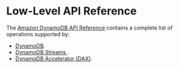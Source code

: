 # Low\-Level API Reference<a name="CurrentAPI"></a>

The [Amazon DynamoDB API Reference](https://docs.aws.amazon.com/amazondynamodb/latest/APIReference/Welcome.html) contains a complete list of operations supported by:
+ [DynamoDB](https://docs.aws.amazon.com/amazondynamodb/latest/APIReference/API_Operations_Amazon_DynamoDB.html)\.
+ [DynamoDB Streams ](https://docs.aws.amazon.com/amazondynamodb/latest/APIReference/API_Operations_Amazon_DynamoDB_Streams.html)\.
+ [DynamoDB Accelerator \(DAX\)](https://docs.aws.amazon.com/amazondynamodb/latest/APIReference/API_Operations_Amazon_DynamoDB_Accelerator_(DAX).html)\.